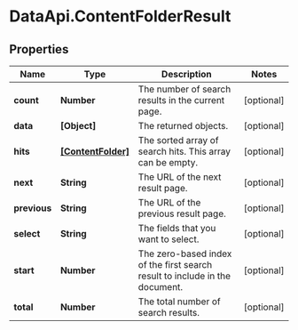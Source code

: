 # DataApi.ContentFolderResult

## Properties
Name | Type | Description | Notes
------------ | ------------- | ------------- | -------------
**count** | **Number** | The number of search results in the current page. | [optional] 
**data** | **[Object]** | The returned objects. | [optional] 
**hits** | [**[ContentFolder]**](ContentFolder.md) | The sorted array of search hits. This array can be empty. | [optional] 
**next** | **String** | The URL of the next result page. | [optional] 
**previous** | **String** | The URL of the previous result page. | [optional] 
**select** | **String** | The fields that you want to select. | [optional] 
**start** | **Number** | The zero-based index of the first search result to include in the document. | [optional] 
**total** | **Number** | The total number of search results. | [optional] 
